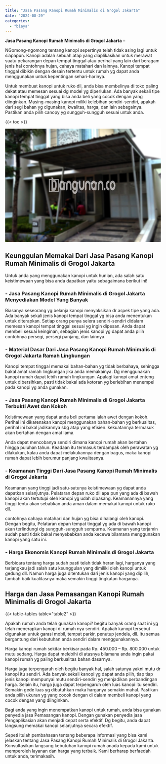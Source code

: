 ```yaml
---
title: "Jasa Pasang Kanopi Rumah Minimalis di Grogol Jakarta"
date: "2024-08-29"
categories: 
  - "biaya"
---
```


**Jasa Pasang Kanopi Rumah Minimalis di Grogol Jakarta** –

NGomong-ngomong tentang kanopi sepertinya telah tidak asing lagi untuk siapapun. Kanopi adalah sebuah atap yang diaplikasikan untuk merawat suatu pekarangan depan tempat tinggal atau perihal yang lain dari beragam jenis hal contohnya hujan, cahaya matahari dan lainnya. Kanopi tempat tinggal dibikin dengan desain tertentu untuk rumah yg dapat anda menggunakan untuk kepentingan sehari-harinya.

Untuk membuat kanopi untuk ruko dll, anda bisa membelinya di toko paling dekat atau memesan sesuai dg model yg diperlukan. Ada banyak sekali tipe kanopi tempat tinggal yang bisa anda beli yang cocok dengan yang diinginkan. Masing-masing kanopi miliki kelebihan sendiri-sendiri, apakah dari segi bahan yg digunakan, kwalitas, harga, dan lain sebagainya. Pastikan anda pilih canopy yg sungguh-sungguh sesuai untuk anda.

{{< toc >}}

![Jasa Pasang Kanopi Rumah Minimalis di Grogol Jakarta](/images/harga-kanopi-minimalis-46.png)

## Keunggulan Memakai Dari Jasa Pasang Kanopi Rumah Minimalis di Grogol Jakarta

Untuk anda yang menggunakan kanopi untuk hunian, ada salah satu keistimewaan yang bisa anda dapatkan yaitu sebagaimana berikut ini!

### \- Jasa Pasang Kanopi Rumah Minimalis di Grogol Jakarta Menyediakan Model Yang Banyak

Biasanya seseorang yg belanja kanopi menyaksikan dr aspek tipe yang ada. Ada banyak sekali jenis kanopi tempat tinggal yg bisa anda menentukan untuk diterapkan. Setiap orang punya selera sendiri-sendiri didalam memesan kanopi tempat tinggal sesuai yg ingin dipesan. Anda dapat membeli sesuai keinginan, sebagian jenis kanopi yg dapat anda pilih contohnya persegi, persegi panjang, dan lainnya.

### \- Material Dasar Dari Jasa Pasang Kanopi Rumah Minimalis di Grogol Jakarta Ramah Lingkungan

Kanopi tempat tinggal memakai bahan-bahan yg tidak berbahaya, sehingga bakal amat ramah lingkungan jika anda memakainya. Dg menggunakan kanopi rumah dapat lebih ramah lingkungan. Apalagi kanopi amat enteng untuk dibersihkan, pasti tidak bakal ada kotoran yg berlebihan menempel pada kanopi yg anda gunakan.

### \- Jasa Pasang Kanopi Rumah Minimalis di Grogol Jakarta Terbukti Awet dan Kokoh

Keistimewaan yang dapat anda beli pertama ialah awet dengan kokoh. Perihal ini dikarenakan kanopi menggunakan bahan-bahan yg berkualitas, perihal ini bakal jadikannya sbg atap yang efisien. kekuatannya termasuk akan bertahan dengan amat lama.

Anda dapat mencobanya sendiri dimana kanopi rumah akan bertahan hingga puluhan tahun. Keadaan itu termasuk terdampak oleh perawatan yg dilakukan, kalau anda dapat melakukannya dengan bagus, maka kanopi rumah dapat lebih berumur panjang kwalitasnya.

### \- Keamanan Tinggi Dari Jasa Pasang Kanopi Rumah Minimalis di Grogol Jakarta

Keamanan yang tinggi jadi satu-satunya keistimewaan yg dapat anda dapatkan selanjutnya. Pelataran depan ruko dll apa pun yang ada di bawah kanopi akan tertutupi oleh kanopi yg udah dipasang. Keamanannya yang tinggi tentu akan sebabkan anda aman dalam memakai kanopi untuk ruko dll.

contohnya cahaya matahari dan hujan yg bisa dihalangi oleh kanopi. Dengan begitu, Pelataran depan tempat tinggal yg ada di bawah kanopi akan terlindungi dg sungguh-sungguh sempurna. Keamanan yang terjamin sudah pasti tidak bakal menyebabkan anda kecewa bilamana menggunakan kanopi yang satu ini.

### \- Harga Ekonomis Kanopi Rumah Minimalis di Grogol Jakarta

Berbicara tentang harga sudah pasti telah tidak heran lagi, harganya yang terjangkau jadi salah satu keunggulan yang dimiliki oleh kanopi untuk gedung dll. Namun harga juga ditentukan dari jenis kanopi yang dipilih, tambah baik kualitasnya maka semakin tinggi tingkatan harganya.

## Harga dan Jasa Pemasangan Kanopi Rumah Minimalis di Grogol Jakarta

{{< table-tables table="table2" >}}

Apakah rumah anda telah gunakan kanopi? begitu banyak orang saat ini yg telah menerapkan kanopi di rumah nya sendiri. Apakah kanopi tersebut digunakan untuk garasi mobil, tempat parkir, penutup jendela, dll. Itu semua bergantung dari kebutuhan anda sendiri dalam menggunakannya.

Harga kanopi rumah sekitar berkisar pada Rp. 450.000 – Rp. 800.000 untuk mutu sedang. Harga dapat melebihi di atasnya bilamana anda ingin pakai kanopi rumah yg paling berkualitas bahan dasarnya.

Harga juga terpengaruh oleh begitu banyak hal, salah satunya yakni mutu dr kanopi itu sendiri. Ada banyak sekali kanopi yg dapat anda pilih, tiap tiap jenis kanopi mempunyai mutu sendiri-sendiri yg menjadikan perbandingan harga. Selain itu, harga juga dapat terpengaruh oleh luas kanopi itu sendiri. Semakin gede luas yg dibutuhkan maka harganya semakin mahal. Pastikan anda pilih ukuran yg yang cocok dengan di dalam membeli kanopi yang cocok dengan yang diinginkan.

Bagi anda yang ingin menempatkan kanopi untuk rumah, anda bisa gunakan penyedia jasa Pemasangan kanopi. Dengan gunakan penyedia jasa Pengaplikasian akan menjadi cepat serta efektif. Dg begitu, anda dapat langsung memakai kanopi selanjutnya secara efektif.

Sepeti itulah pembahasan tentang beberapa informasi yang bisa kami jelaskan tentang Jasa Pasang Kanopi Rumah Minimalis di Grogol Jakarta. Konsultasikan langsung kebutuhan kanopi rumah anada kepada kami untuk memperoleh layanan dan harga yang terbaik. Kami berharap berfaedah untuk anda, terimakasih.
